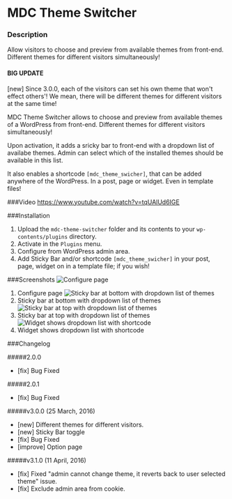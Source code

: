 # MDC Theme Switcher

### Description

Allow visitors to choose and preview from available themes from front-end. Different themes for different visitors simultaneously!

#### BIG UPDATE
[new] Since 3.0.0, each of the visitors can set his own theme that won't effect others'! We mean, there will be different themes for different visitors at the same time!

MDC Theme Switcher allows to choose and preview from available themes of a WordPress from front-end. Different themes for different visitors simultaneously!

Upon activation, it adds a sricky bar to front-end with a dropdown list of availabe themes. Admin can select which of the installed themes should be available in this list.

It also enables a shortcode `[mdc_theme_swicher]`, that can be added anywhere of the WordPress. In a post, page or widget. Even in template files!

###Video
https://www.youtube.com/watch?v=tqUAlUd6IGE

###Installation

1. Upload the `mdc-theme-switcher` folder and its contents to your `wp-contents/plugins` directory.
2. Activate in the `Plugins` menu.
3. Configure from WordPress admin area.
4. Add Sticky Bar and/or shortcode `[mdc_theme_swicher]` in your post, page, widget on in a template file; if you wish!

###Screenshots
![Configure page](https://ps.w.org/mdc-theme-switcher/assets/screenshot-1.png?rev=1391819 "Configure page")
1. Configure page
![Sticky bar at bottom with dropdown list of themes](https://ps.w.org/mdc-theme-switcher/assets/screenshot-2.png?rev=1391819 "Sticky bar at bottom with dropdown list of themes")
2. Sticky bar at bottom with dropdown list of themes
![Sticky bar at top with dropdown list of themes](https://ps.w.org/mdc-theme-switcher/assets/screenshot-3.png?rev=1391819 "Sticky bar at top with dropdown list of themes")
3. Sticky bar at top with dropdown list of themes
![Widget shows dropdown list with shortcode](https://ps.w.org/mdc-theme-switcher/assets/screenshot-4.png?rev=1391819 "Widget shows dropdown list with shortcode")
4. Widget shows dropdown list with shortcode


###Changelog

#####2.0.0
* [fix] Bug Fixed

#####2.0.1
* [fix] Bug Fixed

#####v3.0.0 (25 March, 2016)

* [new] Different themes for different visitors.
* [new] Sticky Bar toggle
* [fix] Bug Fixed
* [improve] Option page

#####v3.1.0 (11 April, 2016)

* [fix] Fixed "admin cannot change theme, it reverts back to user selected theme" issue.
* [fix] Exclude admin area from cookie.
